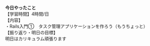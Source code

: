 **今日やったこと**<br>
【学習時間】4時間/日<br>
【内容】<br>
・Rails入門①　タスク管理アプリケーションを作ろう（もうちょっと）<br>
【振り返り・明日の目標】<br>
明日はカリキュラム頑張ります<br>